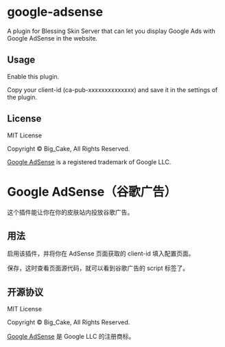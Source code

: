# google-adsense

A plugin for Blessing Skin Server that can let you display Google Ads with Google AdSense in the website.

## Usage

Enable this plugin.

Copy your client-id (ca-pub-xxxxxxxxxxxxxx) and save it in the settings of the plugin.

## License

MIT License

Copyright ©️ Big_Cake, All Rights Reserved.

[Google AdSense](https://www.google.com/adsense) is a registered trademark of Google LLC.

# Google AdSense（谷歌广告）

这个插件能让你在你的皮肤站内投放谷歌广告。

## 用法

启用该插件，并将你在 AdSense 页面获取的 client-id 填入配置页面。

保存，这时查看页面源代码，就可以看到谷歌广告的 script 标签了。

## 开源协议

MIT License

Copyright ©️ Big_Cake, All Rights Reserved.

[Google AdSense](https://www.google.com/adsense) 是 Google LLC 的注册商标。
